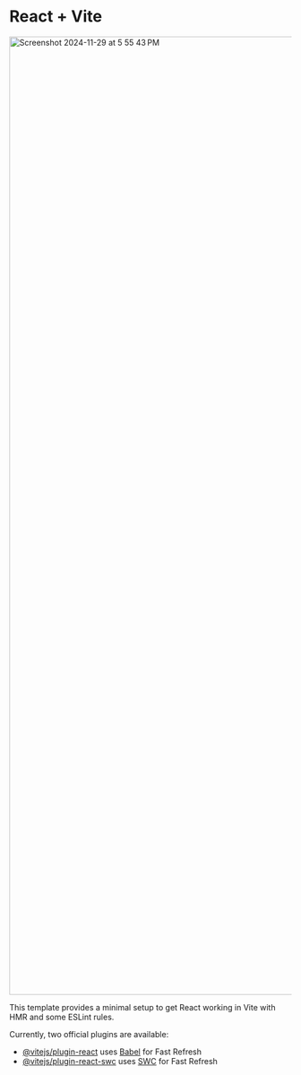 # React + Vite

<img width="1710" alt="Screenshot 2024-11-29 at 5 55 43 PM" src="https://github.com/user-attachments/assets/9a7df321-907d-4a18-8dcc-af0bf4977c8d">


This template provides a minimal setup to get React working in Vite with HMR and some ESLint rules.

Currently, two official plugins are available:

- [@vitejs/plugin-react](https://github.com/vitejs/vite-plugin-react/blob/main/packages/plugin-react/README.md) uses [Babel](https://babeljs.io/) for Fast Refresh
- [@vitejs/plugin-react-swc](https://github.com/vitejs/vite-plugin-react-swc) uses [SWC](https://swc.rs/) for Fast Refresh
